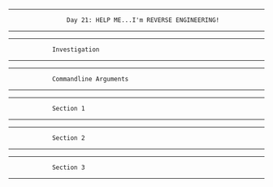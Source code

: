 ******************************************************************************************************************************
                    Day 21: HELP ME...I'm REVERSE ENGINEERING!
******************************************************************************************************************************











******************************************
                Investigation
******************************************        











*****************************************************
                Commandline Arguments
*****************************************************











*****************************************************
                Section 1
*****************************************************

*****************************************************
                Section 2
*****************************************************

*****************************************************
                Section 3
*****************************************************